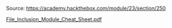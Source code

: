 Source: https://academy.hackthebox.com/module/23/section/250



[File_Inclusion_Module_Cheat_Sheet.pdf](../../_resources/File_Inclusion_Module_Cheat_Sheet.pdf)

